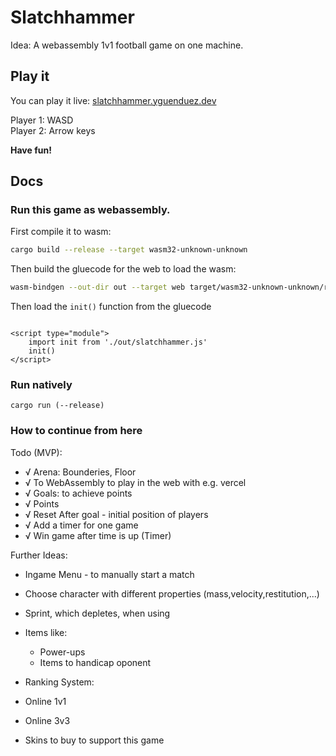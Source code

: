# Slatchhammer

Idea: A webassembly 1v1 football game on one machine. 

## Play it

You can play it live: [slatchhammer.yguenduez.dev](slatchhammer.yguenduez.dev)

Player 1: WASD  
Player 2: Arrow keys

**Have fun!**

## Docs

### Run this game as webassembly.

First compile it to wasm:

```sh
cargo build --release --target wasm32-unknown-unknown
```

Then build the gluecode for the web to load the wasm:

```sh
wasm-bindgen --out-dir out --target web target/wasm32-unknown-unknown/release/slatchhammer.wasm
```


Then load the `init()` function from the gluecode

```
 
<script type="module">
    import init from './out/slatchhammer.js'
    init()
</script>
```

### Run natively

```shell
cargo run (--release)
```

### How to continue from here

Todo (MVP):
- √ Arena: Bounderies, Floor
- √ To WebAssembly to play in the web with e.g. vercel
- √ Goals: to achieve points
- √ Points
- √ Reset After goal - initial position of players
- √ Add a timer for one game
- √ Win game after time is up (Timer)

Further Ideas:
- Ingame Menu - to manually start a match
- Choose character with different properties (mass,velocity,restitution,...)
- Sprint, which depletes, when using
- Items like:
  - Power-ups
  - Items to handicap oponent

- Ranking System:
- Online 1v1
- Online 3v3
- Skins to buy to support this game

